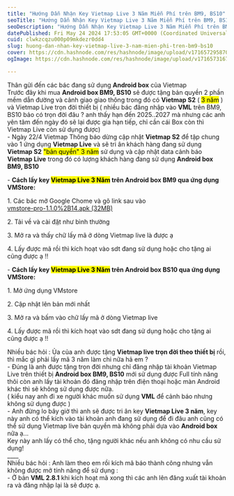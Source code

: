 ```yaml
---
title: "Hướng Dẫn Nhận Key Vietmap Live 3 Năm Miễn Phí trên BM9, BS10"
seoTitle: "Hướng Dẫn Nhận Key Vietmap Live 3 Năm Miễn Phí trên BM9, BS10"
seoDescription: "Hướng Dẫn Nhận Key Vietmap Live 3 Năm Miễn Phí trên BM9, BS10"
datePublished: Fri May 24 2024 17:53:05 GMT+0000 (Coordinated Universal Time)
cuid: clwkzcqzu000p09mkdezr0dd4
slug: huong-dan-nhan-key-vietmap-live-3-nam-mien-phi-tren-bm9-bs10
cover: https://cdn.hashnode.com/res/hashnode/image/upload/v1716572958708/2db61336-3edb-4137-82c4-796fc7b1ff24.jpeg
ogImage: https://cdn.hashnode.com/res/hashnode/image/upload/v1716573167375/c763726f-f783-48ba-a4e4-6fcbd4e9e9e3.jpeg

---
```


Thân gửi đến các bác đang sử dụng **Android box** của Vietmap  
Trước đây khi mua **Android box BM9, BS10** sẽ được tặng bản quyền 2 phần mềm dẫn đường và cảnh giao giao thông trong đó có **Vietmap S2** ( <mark>3 năm</mark> ) và Vietmap Live trọn đời thiết bị ( nhiều bác đăng nhập vào **VML** trên BM9, BS10 bảo có trọn đời đâu ? anh thấy hạn đến 2025..2027 mà nhưng các anh yên tâm đến ngày đó sẽ lại được gia hạn tiếp, chỉ cần cái Box còn thì Vietmap Live còn sử dụng được)  
\- Ngày 22/4 Vietmap Thông báo dừng cập nhật **Vietmap S2** để tập chung vào 1 ứng dụng **Vietmap Live** và sẽ tri ân khách hàng đang sử dụng **Vietmap S2** <mark>"bản quyền" 3 năm</mark> sử dụng và cập nhật data cảnh báo **Vietmap Live** trong đó có lượng khách hàng đang sử dụng **Android box BM9, BS10**

\- **Cách lấy key <mark>Vietmap Live 3 Năm</mark> trên Android box BM9 qua ứng dụng VMStore:**

1\. Các bác mở Google Chome và gõ link sau vào  
[vmstore-pro-1.1.0%2B14.apk (32MB)](https://github.com/ePlus-DEV/storage/blob/main/vietmap/vmstore-pro-1.1.0%2B14.apk)

2\. Tải về và cài đ[ặ](https://l.facebook.com/l.php?u=https%3A%2F%2Fbit.ly%2Fvmstorepro%3Ffbclid%3DIwZXh0bgNhZW0CMTAAAR2ZICOcZdku79NO3BjWPXUavq9kupDd4UnscCvfgdCPZeuPl00WC2TOGxU_aem_AYSoOTYvpJr2yCvZkfKohlb8cVLuBGURZTVCayMoV30lXeE0Mdjs8_Gq5crvzFkyCtbo1z6xxCh1HIN8ecI0L3rP&h=AT3RwN4gVSQG91ebHhkxhKAGU91yDb2eMeZiqPqst6c21aekDGJXw-UqzvCqwpwO2EsNQNfk7Qfh-LMnwyinISn6xywIL2jtYkJVq64KCK7WWVLkfm9OzIRYYybzJWrGOSGt&__tn__=-UK*F)t như bình thường

3\. Mở ra và thấy chữ lấy mã ở dòng Vietmap live là được ạ

4\. Lấy được mã rồi thì kích hoạt vào sdt đang sử dụng hoặc cho tặng ai cũng được ạ !!

\- **Cách lấy key <mark>Vietmap Live 3 Năm</mark> trên Android box BS10 qua ứng dụng VMStore:**

1\. Mở ứng dụng VMstore

2\. Cập nhật lên bản mới nhất

3\. Mở ra và bấm vào chữ lấy mã ở dòng Vietmap live

4\. Lấy được mã rồi thì kích hoạt vào sdt đang sử dụng hoặc cho tặng ai cũng được ạ !!

Nhiều bác hỏi : Ủa của anh được tặng **Vietmap live trọn đời theo thiết bị** rồi, thì mắc gì phải lấy mã 3 năm làm chi nữa hả em ?  
\- Đúng là anh được tặng trọn đời nhưng chỉ đăng nhập tài khoản Vietmap Live trên thiết bị **Android box BM9, BS10** mới sử dụng được Full tính năng thôi còn anh lấy tài khoản đó đăng nhập trên điện thoại hoặc màn Android khác thì sẽ không sử dụng được nữa.  
( kiểu nay anh đi xe người khác muốn sử dụng **VML** để cảnh báo nhưng không sử dụng được )  
\- Anh đừng lo bây giờ thì anh sẽ được tri ân key **Vietmap Live 3 năm**, key này anh có thể kích vào tài khoản anh đang sử dụng để đi đâu anh cũng có thể sử dụng Vietmap live bản quyền mà không phải dựa vào **Android box** nữa ạ...  
Key này anh lấy có thể cho, tặng người khác nếu anh không có nhu cầu sử dụng!  
\_\_\_\_  
Nhiều bác hỏi : Anh làm theo em rồi kích mã báo thành công nhưng vẫn không được mở tính năng để sử dụng :  
\- Ở bản **VML 2.8.1** khi kích hoạt mã xong thì các anh lên đăng xuất tài khoản ra và đăng nhập lại là sẽ được ạ.